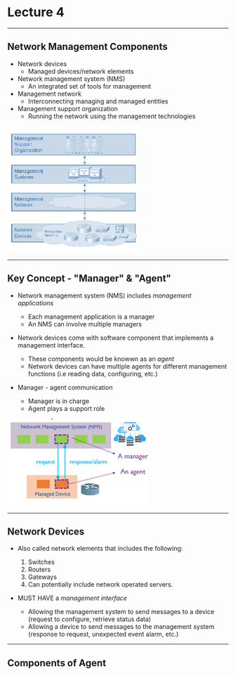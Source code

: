 # Lecture 4

----

## Network Management Components

- Network devices
	- Managed devices/network elements
- Network management system (NMS)
	- An integrated set of tools for management 
- Management network 
	- Interconnecting managing and managed entities 
- Management support organization
	- Running the network using the management technologies


![img1](L4-img/L4-1.png)
	
---- 

## Key Concept - "Manager" & "Agent"

- Network management system (NMS) includes *management applications*
	- Each management application is a manager 
	- An NMS can involve multiple managers
		
- Network devices come with software component that implements a management interface.
	- These components would be knowwn as an *agent*
	- Network devices can have multiple agents for different management functions (i.e reading data, configuring, etc.)
- Manager - agent communication
	- Manager is in charge
	- Agent plays a support role

![img2](L4-img/L4-2.png)
	
---- 

## Network Devices 

- Also called network elements that includes the following:
	1. Switches
	2. Routers
	3. Gateways
	4. Can potentially include network operated servers.
		
- MUST HAVE a *management interface*
	- Allowing the management system to send messages to a device (request to configure, retrieve status data)
	- Allowing a device to send messages to the management system (response to request, unexpected event alarm, etc.)
		
----

## Components of Agent

